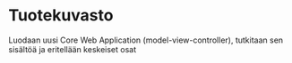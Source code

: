 # Tuotekuvasto
Luodaan uusi Core Web Application (model-view-controller), tutkitaan sen sisältöä ja eritellään keskeiset osat
